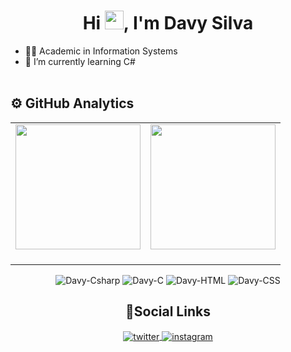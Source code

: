 <h1 align="center">Hi <img src="https://raw.githubusercontent.com/kaueMarques/kaueMarques/master/hi.gif" height="30px">, I'm Davy Silva </h1>

- 👨‍💻 Academic in Information Systems
- 🌱 I’m currently learning C#
<br><br>

## ⚙&nbsp;GitHub Analytics
<table cellpadding="0">
  <tr style="padding: 0">
<td valign="top"><img height="200" src="https://github-readme-stats.vercel.app/api/top-langs/?username=iamdavy&layout=compact"/>
<td valign="top"><img height="200" src="https://github-readme-stats.vercel.app/api?username=iamdavy&show_icons=true&theme=radical"/>
<br><br>
</tr>

</table>
<div align="center" valign="top">
<img alt="Davy-Csharp" src="https://img.shields.io/badge/-C%23-05122A?style=flat&logo=C-sharp&logoColor=1572B6">
<img alt=Davy-C src="https://img.shields.io/badge/-C-05122A?style=flat&logo=C">
<img alt=Davy-HTML src="https://img.shields.io/badge/-HTML-05122A?style=flat&logo=HTML5">
<img alt=Davy-CSS src="https://img.shields.io/badge/-CSS-05122A?style=flat&logo=CSS3&logoColor=1572B6">
</div>

<h2 align="center">👨Social Links</h2>
<div align="center"> 
<a href="https://twitter.com/imdavys" target="_blank">
  <img align="center" src="https://img.shields.io/badge/-imdavys-05122A?style=flat&logo=twitter" alt="twitter"/>  
</a>
<a href="https://instagram.com/dxvysilva" target="_blank">
 <img align="center" src="https://img.shields.io/badge/-dxvysilva-05122A?style=flat&logo=instagram" alt="instagram"/>
</a>
</div>

